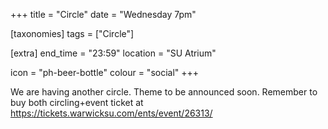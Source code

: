 +++
title = "Circle"
date = "Wednesday 7pm"

[taxonomies]
tags = ["Circle"]

[extra]
end_time = "23:59"
location = "SU Atrium"

icon = "ph-beer-bottle"
colour = "social"
+++

We are having another circle. Theme to be announced soon. Remember to buy both circling+event ticket at https://tickets.warwicksu.com/ents/event/26313/